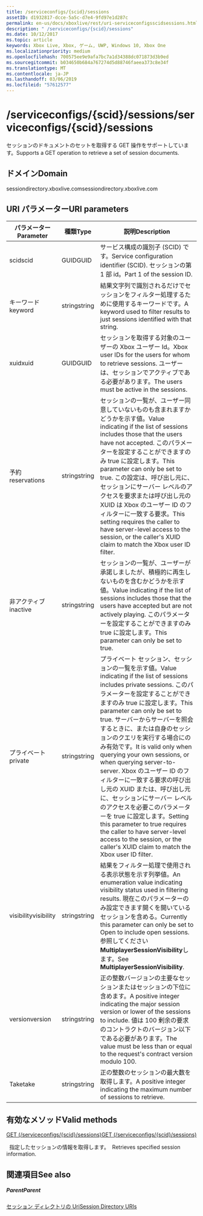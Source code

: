 ```yaml
---
title: /serviceconfigs/{scid}/sessions
assetID: d1932817-dcce-5a5c-d7e4-9fd97e1d287c
permalink: en-us/docs/xboxlive/rest/uri-serviceconfigsscidsessions.html
description: " /serviceconfigs/{scid}/sessions"
ms.date: 10/12/2017
ms.topic: article
keywords: Xbox Live, Xbox, ゲーム, UWP, Windows 10, Xbox One
ms.localizationpriority: medium
ms.openlocfilehash: 700575ee9e9afa7bc7a1d34388dc071873d3b9ed
ms.sourcegitcommit: b034650b684a767274d5d88746faeea373c8e34f
ms.translationtype: MT
ms.contentlocale: ja-JP
ms.lasthandoff: 03/06/2019
ms.locfileid: "57612577"
---
```

# <a name="serviceconfigsscidsessions"></a><span data-ttu-id="d5a79-104">/serviceconfigs/{scid}/sessions</span><span class="sxs-lookup"><span data-stu-id="d5a79-104">/serviceconfigs/{scid}/sessions</span></span>
<span data-ttu-id="d5a79-105">セッションのドキュメントのセットを取得する GET 操作をサポートしています。</span><span class="sxs-lookup"><span data-stu-id="d5a79-105">Supports a GET operation to retrieve a set of session documents.</span></span> 
<a id="ID4EO"></a>

 
## <a name="domain"></a><span data-ttu-id="d5a79-106">ドメイン</span><span class="sxs-lookup"><span data-stu-id="d5a79-106">Domain</span></span>
<span data-ttu-id="d5a79-107">sessiondirectory.xboxlive.com</span><span class="sxs-lookup"><span data-stu-id="d5a79-107">sessiondirectory.xboxlive.com</span></span>  
<a id="ID4ET"></a>

 
## <a name="uri-parameters"></a><span data-ttu-id="d5a79-108">URI パラメーター</span><span class="sxs-lookup"><span data-stu-id="d5a79-108">URI parameters</span></span>
 
| <span data-ttu-id="d5a79-109">パラメーター</span><span class="sxs-lookup"><span data-stu-id="d5a79-109">Parameter</span></span>| <span data-ttu-id="d5a79-110">種類</span><span class="sxs-lookup"><span data-stu-id="d5a79-110">Type</span></span>| <span data-ttu-id="d5a79-111">説明</span><span class="sxs-lookup"><span data-stu-id="d5a79-111">Description</span></span>| 
| --- | --- | --- | 
| <span data-ttu-id="d5a79-112">scid</span><span class="sxs-lookup"><span data-stu-id="d5a79-112">scid</span></span>| <span data-ttu-id="d5a79-113">GUID</span><span class="sxs-lookup"><span data-stu-id="d5a79-113">GUID</span></span>| <span data-ttu-id="d5a79-114">サービス構成の識別子 (SCID) です。</span><span class="sxs-lookup"><span data-stu-id="d5a79-114">Service configuration identifier (SCID).</span></span> <span data-ttu-id="d5a79-115">セッションの第 1 部 id。</span><span class="sxs-lookup"><span data-stu-id="d5a79-115">Part 1 of the session ID.</span></span>| 
| <span data-ttu-id="d5a79-116">キーワード</span><span class="sxs-lookup"><span data-stu-id="d5a79-116">keyword</span></span>| <span data-ttu-id="d5a79-117">string</span><span class="sxs-lookup"><span data-stu-id="d5a79-117">string</span></span>| <span data-ttu-id="d5a79-118">結果文字列で識別されるだけでセッションをフィルター処理するために使用するキーワードです。</span><span class="sxs-lookup"><span data-stu-id="d5a79-118">A keyword used to filter results to just sessions identified with that string.</span></span>| 
| <span data-ttu-id="d5a79-119">xuid</span><span class="sxs-lookup"><span data-stu-id="d5a79-119">xuid</span></span>| <span data-ttu-id="d5a79-120">GUID</span><span class="sxs-lookup"><span data-stu-id="d5a79-120">GUID</span></span>| <span data-ttu-id="d5a79-121">セッションを取得する対象のユーザーの Xbox ユーザー Id。</span><span class="sxs-lookup"><span data-stu-id="d5a79-121">Xbox user IDs for the users for whom to retrieve sessions.</span></span> <span data-ttu-id="d5a79-122">ユーザーは、セッションでアクティブである必要があります。</span><span class="sxs-lookup"><span data-stu-id="d5a79-122">The users must be active in the sessions.</span></span>| 
| <span data-ttu-id="d5a79-123">予約</span><span class="sxs-lookup"><span data-stu-id="d5a79-123">reservations</span></span>| <span data-ttu-id="d5a79-124">string</span><span class="sxs-lookup"><span data-stu-id="d5a79-124">string</span></span>| <span data-ttu-id="d5a79-125">セッションの一覧が、ユーザー同意していないものも含まれますかどうかを示す値。</span><span class="sxs-lookup"><span data-stu-id="d5a79-125">Value indicating if the list of sessions includes those that the users have not accepted.</span></span> <span data-ttu-id="d5a79-126">このパラメーターを設定することができますのみ true に設定します。</span><span class="sxs-lookup"><span data-stu-id="d5a79-126">This parameter can only be set to true.</span></span> <span data-ttu-id="d5a79-127">この設定は、呼び出し元に、セッションにサーバー レベルのアクセスを要求または呼び出し元の XUID は Xbox のユーザー ID のフィルターに一致する要求。</span><span class="sxs-lookup"><span data-stu-id="d5a79-127">This setting requires the caller to have server-level access to the session, or the caller's XUID claim to match the Xbox user ID filter.</span></span> | 
| <span data-ttu-id="d5a79-128">非アクティブ</span><span class="sxs-lookup"><span data-stu-id="d5a79-128">inactive</span></span>| <span data-ttu-id="d5a79-129">string</span><span class="sxs-lookup"><span data-stu-id="d5a79-129">string</span></span>| <span data-ttu-id="d5a79-130">セッションの一覧が、ユーザーが承諾しましたが、積極的に再生しないものを含むかどうかを示す値。</span><span class="sxs-lookup"><span data-stu-id="d5a79-130">Value indicating if the list of sessions includes those that the users have accepted but are not actively playing.</span></span> <span data-ttu-id="d5a79-131">このパラメーターを設定することができますのみ true に設定します。</span><span class="sxs-lookup"><span data-stu-id="d5a79-131">This parameter can only be set to true.</span></span>| 
| <span data-ttu-id="d5a79-132">プライベート</span><span class="sxs-lookup"><span data-stu-id="d5a79-132">private</span></span>| <span data-ttu-id="d5a79-133">string</span><span class="sxs-lookup"><span data-stu-id="d5a79-133">string</span></span>| <span data-ttu-id="d5a79-134">プライベート セッション、セッションの一覧を示す値。</span><span class="sxs-lookup"><span data-stu-id="d5a79-134">Value indicating if the list of sessions includes private sessions.</span></span> <span data-ttu-id="d5a79-135">このパラメーターを設定することができますのみ true に設定します。</span><span class="sxs-lookup"><span data-stu-id="d5a79-135">This parameter can only be set to true.</span></span> <span data-ttu-id="d5a79-136">サーバーからサーバーを照会するときに、または自身のセッションのクエリを実行する場合にのみ有効です。</span><span class="sxs-lookup"><span data-stu-id="d5a79-136">It is valid only when querying your own sessions, or when querying server-to-server.</span></span> <span data-ttu-id="d5a79-137">Xbox のユーザー ID のフィルターに一致する要求の呼び出し元の XUID または、呼び出し元に、セッションにサーバー レベルのアクセスを必要このパラメーターを true に設定します。</span><span class="sxs-lookup"><span data-stu-id="d5a79-137">Setting this parameter to true requires the caller to have server-level access to the session, or the caller's XUID claim to match the Xbox user ID filter.</span></span> | 
| <span data-ttu-id="d5a79-138">visibility</span><span class="sxs-lookup"><span data-stu-id="d5a79-138">visibility</span></span>| <span data-ttu-id="d5a79-139">string</span><span class="sxs-lookup"><span data-stu-id="d5a79-139">string</span></span>| <span data-ttu-id="d5a79-140">結果をフィルター処理で使用される表示状態を示す列挙値。</span><span class="sxs-lookup"><span data-stu-id="d5a79-140">An enumeration value indicating visibility status used in filtering results.</span></span> <span data-ttu-id="d5a79-141">現在このパラメーターのみ設定できます開くを開いているセッションを含める。</span><span class="sxs-lookup"><span data-stu-id="d5a79-141">Currently this parameter can only be set to Open to include open sessions.</span></span> <span data-ttu-id="d5a79-142">参照してください<b>MultiplayerSessionVisibility</b>します。</span><span class="sxs-lookup"><span data-stu-id="d5a79-142">See <b>MultiplayerSessionVisibility</b>.</span></span>| 
| <span data-ttu-id="d5a79-143">version</span><span class="sxs-lookup"><span data-stu-id="d5a79-143">version</span></span>| <span data-ttu-id="d5a79-144">string</span><span class="sxs-lookup"><span data-stu-id="d5a79-144">string</span></span>| <span data-ttu-id="d5a79-145">正の整数バージョンの主要なセッションまたはセッションの下位に含めます。</span><span class="sxs-lookup"><span data-stu-id="d5a79-145">A positive integer indicating the major session version or lower of the sessions to include.</span></span> <span data-ttu-id="d5a79-146">値は 100 剰余の要求のコントラクトのバージョン以下である必要があります。</span><span class="sxs-lookup"><span data-stu-id="d5a79-146">The value must be less than or equal to the request's contract version modulo 100.</span></span>| 
| <span data-ttu-id="d5a79-147">Take</span><span class="sxs-lookup"><span data-stu-id="d5a79-147">take</span></span>| <span data-ttu-id="d5a79-148">string</span><span class="sxs-lookup"><span data-stu-id="d5a79-148">string</span></span>| <span data-ttu-id="d5a79-149">正の整数のセッションの最大数を取得します。</span><span class="sxs-lookup"><span data-stu-id="d5a79-149">A positive integer indicating the maximum number of sessions to retrieve.</span></span>| 
  
<a id="ID4E1D"></a>

 
## <a name="valid-methods"></a><span data-ttu-id="d5a79-150">有効なメソッド</span><span class="sxs-lookup"><span data-stu-id="d5a79-150">Valid methods</span></span>

[<span data-ttu-id="d5a79-151">GET (/serviceconfigs/{scid}/sessions)</span><span class="sxs-lookup"><span data-stu-id="d5a79-151">GET (/serviceconfigs/{scid}/sessions)</span></span>](uri-serviceconfigsscidsessionsget.md)

<span data-ttu-id="d5a79-152">&nbsp;&nbsp;指定したセッションの情報を取得します。</span><span class="sxs-lookup"><span data-stu-id="d5a79-152">&nbsp;&nbsp;Retrieves specified session information.</span></span>
 
<a id="ID4EEE"></a>

 
## <a name="see-also"></a><span data-ttu-id="d5a79-153">関連項目</span><span class="sxs-lookup"><span data-stu-id="d5a79-153">See also</span></span>
 
<a id="ID4EGE"></a>

 
##### <a name="parent"></a><span data-ttu-id="d5a79-154">Parent</span><span class="sxs-lookup"><span data-stu-id="d5a79-154">Parent</span></span> 

[<span data-ttu-id="d5a79-155">セッション ディレクトリの Uri</span><span class="sxs-lookup"><span data-stu-id="d5a79-155">Session Directory URIs</span></span>](atoc-reference-sessiondirectory.md)

   